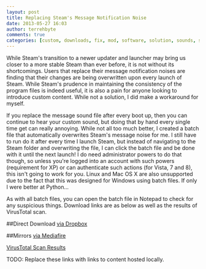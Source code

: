 ```yaml
---
layout: post
title: Replacing Steam's Message Notification Noise
date: 2013-05-27 16:03
author: terrehbyte
comments: true
categories: [custom, downloads, fix, mod, software, solution, sounds, steam, workaround]
---
```

While Steam's transition to a newer updater and launcher may bring us closer to a more stable Steam than ever before, it is not without its shortcomings. Users that replace their message notification noises are finding that their changes are being overwritten upon every launch of Steam. While Steam's prudence in maintaining the consistency of the program files is indeed useful, it is also a pain for anyone looking to introduce custom content. While not a solution, I did make a workaround for myself.  

If you replace the message sound file after every boot up, then you can continue to hear your custom sound, but doing that by hand every single time get can really annoying. While not all too much better, I created a batch file that automatically overwrites Steam's message noise for me. I still have to run do it after every time I launch Steam, but instead of navigating to the Steam folder and overwriting the file, I can click the batch file and be done with it until the next launch! I do need administrator powers to do that though, so unless you're logged into an account with such powers (requirement for XP) or can authenticate such actions (for Vista, 7 and 8), this isn't going to work for you. Linux and Mac OS X are also unsupported due to the fact that this was designed for Windows using batch files. If only I were better at Python...  

As with all batch files, you can open the batch file in Notepad to check for any suspicious things. Download links are as below as well as the results of VirusTotal scan.  

##Direct Download
[via Dropbox](https://www.dropbox.com/s/f1odfprke4y7uu6/Steam%20Custom%20Sound%20System.zip)

##Mirrors
[via Mediafire](http://www.mediafire.com/download/6ljoaadbgp2z3rc/Steam_Custom_Sound_System.zip)

[VirusTotal Scan Results](https://www.virustotal.com/en/file/b652939d10e46d3ce2a5961a50e07357f4f2af1ca8e916af858c94bb4dd97666/analysis/1369704951/)

TODO: Replace these links with links to content hosted locally.